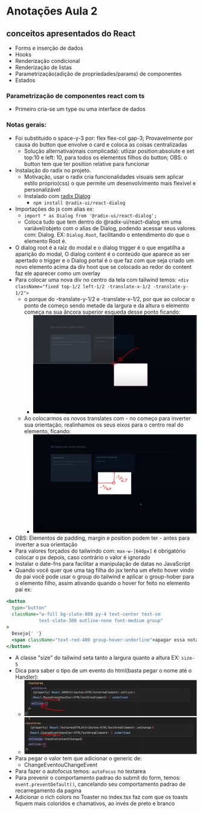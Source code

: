 # Anotações Aula 2

## conceitos apresentados do React

- Forms e inserção de dados
- Hooks
- Renderização condicional
- Renderização de listas
- Parametrização(adição de propriedades/params) de componentes
- Estados

### Parametrização de componentes react com ts

- Primeiro cria-se um type ou uma interface de dados

### Notas gerais:

- Foi substituido o space-y-3 por: flex flex-col gap-3; Provavelmente por causa do button que envolve o card e coloca as coisas centralizadas
  - Solução alternativa(mais complicada): utlizar position:absolute e set top:10 e left: 10, para todos os elementos filhos do button; OBS: o button tem que ter position relative para funcionar
- Instalação do radix no projeto.
  - Motivação, usar o radix cria funcionalidades visuais sem aplicar estilo próprio(css) o que permite um desenvolvimento mais flexível e personalizável
  - Instalado com [radix Dialog](https://www.radix-ui.com/primitives/docs/components/dialog)
    - `npm install @radix-ui/react-dialog`
- Importações do js com alias ex:
  - `import * as Dialog from '@radix-ui/react-dialog';`
  - Coloca tudo que tem dentro do @radix-ui/react-dialog em uma variável/objeto com o alias de Dialog, podendo acessar seus valores com: Dialog. EX: `Dialog.Root`, facilitando o entendimento do que o elemento Root é.
- O dialog root é a raiz do modal e o dialog trigger é o que engatilha a aparição do modal, O dialog content é o conteúdo que aparece ao ser apertado o trigger e o Dialog portal é o que faz com que seja criado um novo elemento acima da div hoot que se colocado ao redor do content faz ele aparecer como um overlay
- Para colocar uma nova div no centro da tela com tailwind temos: `<div className="fixed top-1/2 left-1/2 -translate-x-1/2 -translate-y-1/2">`
  - o porque do -translate-y-1/2 e -translate-x-1/2, por que ao colocar o ponto de começo sendo metade da largura e da altura o elemento começa na sua âncora superior esqueda desse ponto ficando:
    - ![alt text](centering-start.png)
  - Ao colocarmos os novos translates com - no começo para inverter sua orientação, realinhamos os seus eixos para o centro real do elemento, ficando:
    - ![alt text](centering-end.png)
- OBS: Elementos de padding, margin e position podem ter - antes para inverter a sua orientação
- Para valores forçados do tailwindo com: `max-w-[640px]` é obrigatório colocar o px depois, caso contrário o valor é ignorado
- Instalar o date-fns para facilitar a manipulação de datas no JavaScript
- Quando você quer que uma tag filha do jsx tenha um efeito hover vindo do pai você pode usar o group do tailwind e aplicar o group-hober para o elemento filho, assim ativando quando o hover for feito no elemento pai ex:

```jsx
<button
  type="button"
  className="w-full bg-slate-800 py-4 text-center text-sm
            text-slate-300 outline-none font-medium group"
>
  Deseja{' '}
  <span className="text-red-400 group-hover:underline">apagar essa nota</span>?
</button>
```

- A classe "size" do tailwind seta tanto a largura quanto a altura EX: `size-5`
- Dica para saber o tipo de um evento do html(basta pegar o nome até o Handler):
  - ![evento do mouse](mouse-event-handler.png)
  - ![Evento do teclado](change-event-handler.png)
- Para pegar o valor tem que adicionar o generic de:
  - ChangeEvent<HTMLTextAreaElement>ouChangeEvent<HTMLButtonElement>
- Para fazer o autofocus temos: `autoFocus` no textarea
- Para prevenir o comportamento padrao do submit do form, temos: `event.preventDefault()`, cancelando seu comportamento padrao de recarregamento da pagina
- Adicionar o rich colors no Toaster no index.tsx faz com que os toasts fiquem mais coloridos e chamativos, ao invés de preto e branco

